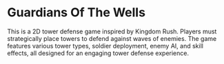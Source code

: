 # Guardians Of The Wells
This is a 2D tower defense game inspired by Kingdom Rush. Players must strategically place towers to defend against waves of enemies. The game features various tower types, soldier deployment, enemy AI, and skill effects, all designed for an engaging tower defense experience.
